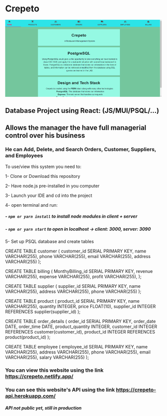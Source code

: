 # Crepeto

![](client/public/homepage.PNG)

## Database Project using React: (JS/MUI/PSQL/...)

## Allows the manager the have full managerial control over his business

### He can Add, Delete, and Search Orders, Customer, Suppliers, and Employees

To use/view this system you need to:

1- Clone or Download this repository

2- Have node.js pre-installed in you computer

3- Launch your IDE and cd into the project

4- open terminal and run:

##### - `npm or yarn install` to install node modules in client + server

##### - `npm or yarn start` to open in localhost -> client: 3000, server: 3090

5- Set up PSQL database and create tables

CREATE TABLE customer (
customer_id SERIAL PRIMARY KEY,
name VARCHAR(255),
phone VARCHAR(255),
email VARCHAR(255),
address VARCHAR(255)
);

CREATE TABLE billing (
MonthyBilling_id SERIAL PRIMARY KEY,
revenue VARCHAR(255),
expense VARCHAR(255),
profit VARCHAR(255),
);

CREATE TABLE supplier (
supplier_id SERIAL PRIMARY KEY,
name VARCHAR(255),
address VARCHAR(255),
phone VARCHAR(255)
);

CREATE TABLE product (
product_id SERIAL PRIMARY KEY,
name VARCHAR(255),
quantity INTEGER,
price FLOAT(10),
supplier_id INTEGER REFERENCES supplier(supplier_id)
);

CREATE TABLE order_details (
order_id SERIAL PRIMARY KEY,
order_date DATE,
order_time DATE,
product_quantity INTEGER,
customer_id INTEGER REFERENCES customer(customer_id),
product_id INTEGER REFERENCES product(product_id)
);

CREATE TABLE employee (
employee_id SERIAL PRIMARY KEY,
name VARCHAR(255),
address VARCHAR(255),
phone VARCHAR(255),
email VARCHAR(255),
salary VARCHAR(255)
);

### You can view this website using the link https://crepeto.netlify.app/

### You can see this website's API using the link https://crepeto-api.herokuapp.com/

##### API not public yet, still in production
